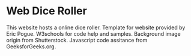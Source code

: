 # Web Dice Roller
This website hosts a online dice roller. Template for website provided by Eric Pogue. W3schools for code help and samples. Background image origin from Shutterstock. Javascript code assitance from GeeksforGeeks.org.
